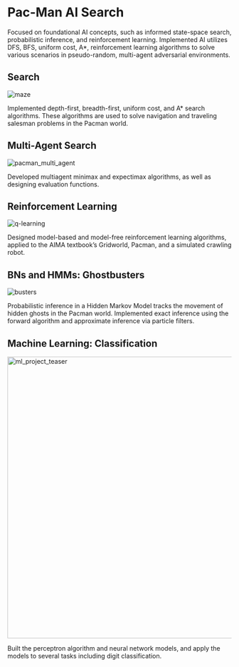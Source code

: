 # Pac-Man AI Search
Focused on foundational AI concepts, such as informed state-space search, probabilistic inference, and reinforcement learning. Implemented AI utilizes DFS, BFS, uniform cost, A*, reinforcement learning algorithms to solve various scenarios in pseudo-random, multi-agent adversarial environments. 

## Search
![maze](https://user-images.githubusercontent.com/25239743/188752957-48e3857d-cba2-4aea-97d5-ce2f5e92a6b3.png)

Implemented depth-first, breadth-first, uniform cost, and A* search algorithms. These algorithms are used to solve navigation and traveling salesman problems in the Pacman world.

## Multi-Agent Search
![pacman_multi_agent](https://user-images.githubusercontent.com/25239743/188753086-378ce330-2062-4a93-b55b-607f77a6b3ed.png)

Developed multiagent minimax and expectimax algorithms, as well as designing evaluation functions.

## Reinforcement Learning
![q-learning](https://user-images.githubusercontent.com/25239743/188753410-8d1e0f51-8c8d-421c-96ec-9c750e53d403.png)

Designed model-based and model-free reinforcement learning algorithms, applied to the AIMA textbook’s Gridworld, Pacman, and a simulated crawling robot.

## BNs and HMMs: Ghostbusters
![busters](https://user-images.githubusercontent.com/25239743/188753213-869808fd-ecbe-4c2b-b3fa-3d594a60143a.png)

Probabilistic inference in a Hidden Markov Model tracks the movement of hidden ghosts in the Pacman world. Implemented exact inference using the forward algorithm and approximate inference via particle filters.

## Machine Learning: Classification
<img width="633" alt="ml_project_teaser" src="https://user-images.githubusercontent.com/25239743/188753360-449340c4-ae21-4058-8c6b-1e064be633e1.png">

Built the perceptron algorithm and neural network models, and apply the models to several tasks including digit classification.
